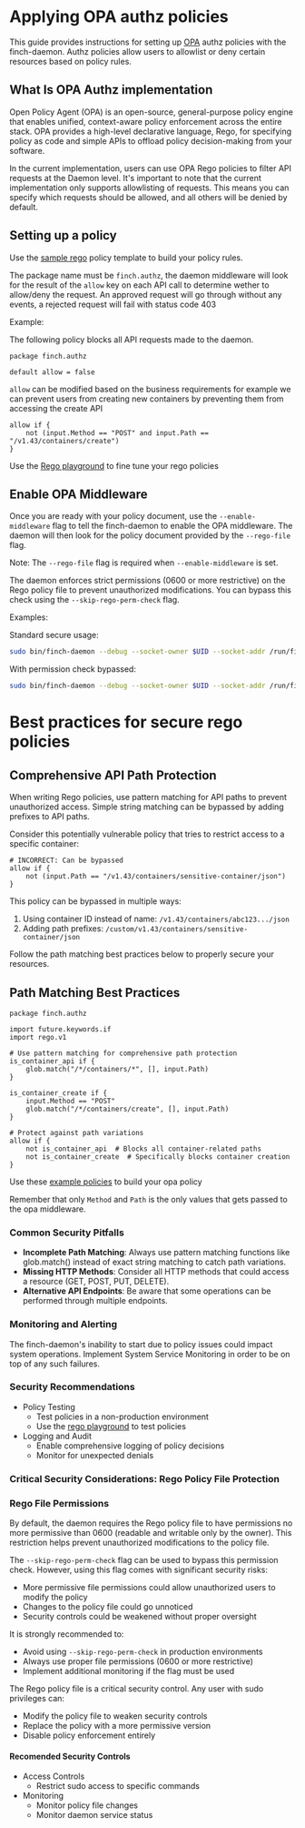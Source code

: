 # Applying OPA authz policies

This guide provides instructions for setting up [OPA](https://github.com/open-policy-agent/opa) authz policies with the finch-daemon. Authz policies allow users to allowlist or deny certain resources based on policy rules.

## What Is OPA Authz implementation
Open Policy Agent (OPA) is an open-source, general-purpose policy engine that enables unified, context-aware policy enforcement across the entire stack. OPA provides a high-level declarative language, Rego, for specifying policy as code and simple APIs to offload policy decision-making from your software.

In the current implementation, users can use OPA Rego policies to filter API requests at the Daemon level. It's important to note that the current implementation only supports allowlisting of requests. This means you can specify which requests should be allowed, and all others will be denied by default.

## Setting up a policy 

Use the [sample rego](../docs/sample-rego-policies/default.rego) policy template to build your policy rules. 

The package name must be `finch.authz`, the daemon middleware will look for the result of the `allow` key on each API call to determine wether to allow/deny the request. 
An approved request will go through without any events, a rejected request will fail with status code 403

Example: 

The following policy blocks all API requests made to the daemon. 
```
package finch.authz

default allow = false

```
`allow` can be modified based on the business requirements for example we can prevent users from creating new containers by preventing them from accessing the create API

```
allow if {
    not (input.Method == "POST" and input.Path == "/v1.43/containers/create")
}
```
Use the [Rego playground](https://play.openpolicyagent.org/) to fine tune your rego policies

## Enable OPA Middleware

Once you are ready with your policy document, use the `--enable-middleware` flag to tell the finch-daemon to enable the OPA middleware. The daemon will then look for the policy document provided by the `--rego-file` flag.

Note: The `--rego-file` flag is required when `--enable-middleware` is set.

The daemon enforces strict permissions (0600 or more restrictive) on the Rego policy file to prevent unauthorized modifications. You can bypass this check using the `--skip-rego-perm-check` flag.

Examples:

Standard secure usage:
```bash
sudo bin/finch-daemon --debug --socket-owner $UID --socket-addr /run/finch-test.sock --pidfile /run/finch-test.pid --enable-middleware --rego-file /path/to/policy.rego
```

With permission check bypassed:
```bash
sudo bin/finch-daemon --debug --socket-owner $UID --socket-addr /run/finch-test.sock --pidfile /run/finch-test.pid --enable-middleware --rego-file /path/to/policy.rego --skip-rego-perm-check
```


# Best practices for secure rego policies

## Comprehensive API Path Protection

When writing Rego policies, use pattern matching for API paths to prevent unauthorized access. Simple string matching can be bypassed by adding prefixes to API paths.

Consider this potentially vulnerable policy that tries to restrict access to a specific container:
```
# INCORRECT: Can be bypassed
allow if {
    not (input.Path == "/v1.43/containers/sensitive-container/json")
}
```
This policy can be bypassed in multiple ways:
1. Using container ID instead of name: `/v1.43/containers/abc123.../json`
2. Adding path prefixes: `/custom/v1.43/containers/sensitive-container/json`

Follow the path matching best practices below to properly secure your resources.

## Path Matching Best Practices

```
package finch.authz

import future.keywords.if
import rego.v1

# Use pattern matching for comprehensive path protection
is_container_api if {
    glob.match("/*/containers/*", [], input.Path)
}

is_container_create if {
    input.Method == "POST"
    glob.match("/*/containers/create", [], input.Path)
}

# Protect against path variations
allow if {
    not is_container_api  # Blocks all container-related paths
    not is_container_create  # Specifically blocks container creation
}
```
Use these [example policies](https://github.com/open-policy-agent/opa-docker-authz/blob/2c7eb5c729fca70a3e5cda6f15c2d9cc121b9481/example.rego) to build your opa policy

Remember that only `Method` and `Path` is the only values that 
gets passed to the opa middleware.


### Common Security Pitfalls

- **Incomplete Path Matching**: Always use pattern matching functions like glob.match() instead of exact string matching to catch path variations.
- **Missing HTTP Methods**: Consider all HTTP methods that could access a resource (GET, POST, PUT, DELETE).
- **Alternative API Endpoints**: Be aware that some operations can be performed through multiple endpoints.

### Monitoring and Alerting
The finch-daemon's inability to start due to policy issues could impact system operations. Implement System Service Monitoring in order to be on top of any such failures.

### Security Recommendations
- Policy Testing
  - Test policies in a non-production environment
  - Use the [rego playground](https://play.openpolicyagent.org/) to test policies
- Logging and Audit
  - Enable comprehensive logging of policy decisions
  - Monitor for unexpected denials


### Critical Security Considerations: Rego Policy File Protection

### Rego File Permissions
By default, the daemon requires the Rego policy file to have permissions no more permissive than 0600 (readable and writable only by the owner). This restriction helps prevent unauthorized modifications to the policy file.

The `--skip-rego-perm-check` flag can be used to bypass this permission check. However, using this flag comes with significant security risks:
- More permissive file permissions could allow unauthorized users to modify the policy
- Changes to the policy file could go unnoticed
- Security controls could be weakened without proper oversight

It is strongly recommended to:
- Avoid using `--skip-rego-perm-check` in production environments
- Always use proper file permissions (0600 or more restrictive)
- Implement additional monitoring if the flag must be used

The Rego policy file is a critical security control. 
Any user with sudo privileges can:

- Modify the policy file to weaken security controls
- Replace the policy with a more permissive version
- Disable policy enforcement entirely

#### Recomended Security Controls

- Access Controls
  - Restrict sudo access to specific commands 
- Monitoring
  - Monitor policy file changes
  - Monitor daemon service status
